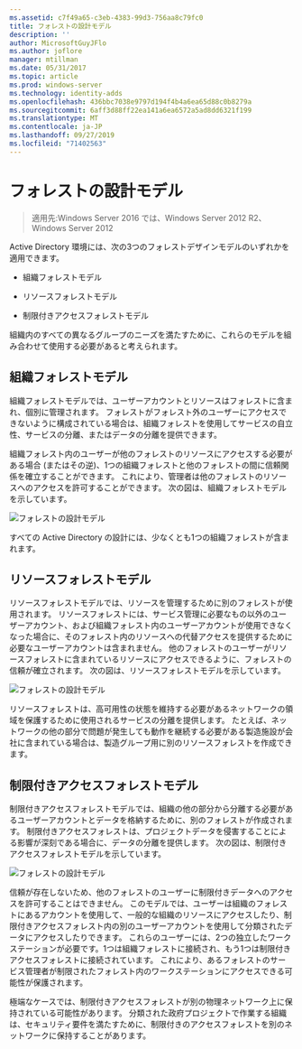 ```yaml
---
ms.assetid: c7f49a65-c3eb-4383-99d3-756aa8c79fc0
title: フォレストの設計モデル
description: ''
author: MicrosoftGuyJFlo
ms.author: joflore
manager: mtillman
ms.date: 05/31/2017
ms.topic: article
ms.prod: windows-server
ms.technology: identity-adds
ms.openlocfilehash: 436bbc7038e9797d194f4b4a6ea65d88c0b8279a
ms.sourcegitcommit: 6aff3d88ff22ea141a6ea6572a5ad8dd6321f199
ms.translationtype: MT
ms.contentlocale: ja-JP
ms.lasthandoff: 09/27/2019
ms.locfileid: "71402563"
---
```

# <a name="forest-design-models"></a>フォレストの設計モデル

>適用先:Windows Server 2016 では、Windows Server 2012 R2、Windows Server 2012

Active Directory 環境には、次の3つのフォレストデザインモデルのいずれかを適用できます。  
  
-   組織フォレストモデル  
  
-   リソースフォレストモデル  
  
-   制限付きアクセスフォレストモデル  
  
組織内のすべての異なるグループのニーズを満たすために、これらのモデルを組み合わせて使用する必要があると考えられます。  
  
## <a name="organizational-forest-model"></a>組織フォレストモデル  
組織フォレストモデルでは、ユーザーアカウントとリソースはフォレストに含まれ、個別に管理されます。 フォレストがフォレスト外のユーザーにアクセスできないように構成されている場合は、組織フォレストを使用してサービスの自立性、サービスの分離、またはデータの分離を提供できます。  
  
組織フォレスト内のユーザーが他のフォレストのリソースにアクセスする必要がある場合 (またはその逆)、1つの組織フォレストと他のフォレストの間に信頼関係を確立することができます。 これにより、管理者は他のフォレストのリソースへのアクセスを許可することができます。 次の図は、組織フォレストモデルを示しています。  
  
![フォレストの設計モデル](media/Forest-Design-Models/b1ddb47e-78a5-49c7-bb21-d7421b7b84b8.gif)  
  
すべての Active Directory の設計には、少なくとも1つの組織フォレストが含まれます。  
  
## <a name="resource-forest-model"></a>リソースフォレストモデル  
リソースフォレストモデルでは、リソースを管理するために別のフォレストが使用されます。 リソースフォレストには、サービス管理に必要なもの以外のユーザーアカウント、および組織フォレスト内のユーザーアカウントが使用できなくなった場合に、そのフォレスト内のリソースへの代替アクセスを提供するために必要なユーザーアカウントは含まれません。 他のフォレストのユーザーがリソースフォレストに含まれているリソースにアクセスできるように、フォレストの信頼が確立されます。 次の図は、リソースフォレストモデルを示しています。  
  
![フォレストの設計モデル](media/Forest-Design-Models/c0b348a6-958c-4fc5-9035-e2d2a54d5573.gif)  
  
リソースフォレストは、高可用性の状態を維持する必要があるネットワークの領域を保護するために使用されるサービスの分離を提供します。 たとえば、ネットワークの他の部分で問題が発生しても動作を継続する必要がある製造施設が会社に含まれている場合は、製造グループ用に別のリソースフォレストを作成できます。  
  
## <a name="restricted-access-forest-model"></a>制限付きアクセスフォレストモデル  
制限付きアクセスフォレストモデルでは、組織の他の部分から分離する必要があるユーザーアカウントとデータを格納するために、別のフォレストが作成されます。 制限付きアクセスフォレストは、プロジェクトデータを侵害することによる影響が深刻である場合に、データの分離を提供します。 次の図は、制限付きアクセスフォレストモデルを示しています。  
  
![フォレストの設計モデル](media/Forest-Design-Models/e49cfc8c-a58a-4386-93bd-d4a6ee00f89c.gif)  
  
信頼が存在しないため、他のフォレストのユーザーに制限付きデータへのアクセスを許可することはできません。 このモデルでは、ユーザーは組織のフォレストにあるアカウントを使用して、一般的な組織のリソースにアクセスしたり、制限付きアクセスフォレスト内の別のユーザーアカウントを使用して分類されたデータにアクセスしたりできます。 これらのユーザーには、2つの独立したワークステーションが必要です。1つは組織フォレストに接続され、もう1つは制限付きアクセスフォレストに接続されています。 これにより、あるフォレストのサービス管理者が制限されたフォレスト内のワークステーションにアクセスできる可能性が保護されます。  
  
極端なケースでは、制限付きアクセスフォレストが別の物理ネットワーク上に保持されている可能性があります。 分類された政府プロジェクトで作業する組織は、セキュリティ要件を満たすために、制限付きのアクセスフォレストを別のネットワークに保持することがあります。  
  


